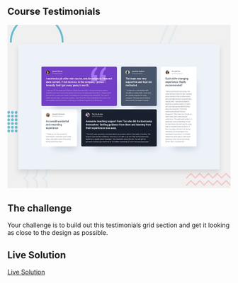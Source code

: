 ## Course Testimonials

![Design preview for the Testimonials grid section coding challenge](./images/preview.jpg)



## The challenge

Your challenge is to build out this testimonials grid section and get it looking as close to the design as possible.

## Live Solution
[Live Solution]()

